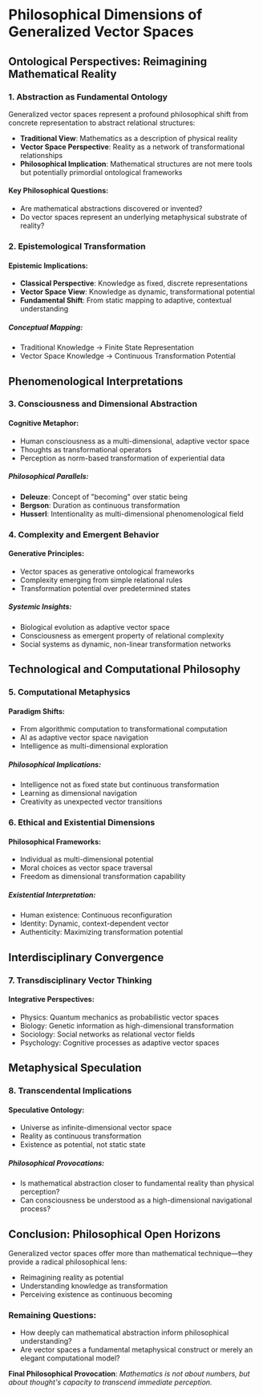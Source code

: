 # Philosophical Dimensions of Generalized Vector Spaces

## Ontological Perspectives: Reimagining Mathematical Reality

### 1. Abstraction as Fundamental Ontology
Generalized vector spaces represent a profound philosophical shift from concrete representation to abstract relational structures:

- **Traditional View**: Mathematics as a description of physical reality
- **Vector Space Perspective**: Reality as a network of transformational relationships
- **Philosophical Implication**: Mathematical structures are not mere tools but potentially primordial ontological frameworks

#### Key Philosophical Questions:
- Are mathematical abstractions discovered or invented?
- Do vector spaces represent an underlying metaphysical substrate of reality?

### 2. Epistemological Transformation

#### Epistemic Implications:
- **Classical Perspective**: Knowledge as fixed, discrete representations
- **Vector Space View**: Knowledge as dynamic, transformational potential
- **Fundamental Shift**: From static mapping to adaptive, contextual understanding

##### Conceptual Mapping:
- Traditional Knowledge → Finite State Representation
- Vector Space Knowledge → Continuous Transformation Potential

## Phenomenological Interpretations

### 3. Consciousness and Dimensional Abstraction

#### Cognitive Metaphor:
- Human consciousness as a multi-dimensional, adaptive vector space
- Thoughts as transformational operators
- Perception as norm-based transformation of experiential data

##### Philosophical Parallels:
- **Deleuze**: Concept of "becoming" over static being
- **Bergson**: Duration as continuous transformation
- **Husserl**: Intentionality as multi-dimensional phenomenological field

### 4. Complexity and Emergent Behavior

#### Generative Principles:
- Vector spaces as generative ontological frameworks
- Complexity emerging from simple relational rules
- Transformation potential over predetermined states

##### Systemic Insights:
- Biological evolution as adaptive vector space
- Consciousness as emergent property of relational complexity
- Social systems as dynamic, non-linear transformation networks

## Technological and Computational Philosophy

### 5. Computational Metaphysics

#### Paradigm Shifts:
- From algorithmic computation to transformational computation
- AI as adaptive vector space navigation
- Intelligence as multi-dimensional exploration

##### Philosophical Implications:
- Intelligence not as fixed state but continuous transformation
- Learning as dimensional navigation
- Creativity as unexpected vector transitions

### 6. Ethical and Existential Dimensions

#### Philosophical Frameworks:
- Individual as multi-dimensional potential
- Moral choices as vector space traversal
- Freedom as dimensional transformation capability

##### Existential Interpretation:
- Human existence: Continuous reconfiguration
- Identity: Dynamic, context-dependent vector
- Authenticity: Maximizing transformation potential

## Interdisciplinary Convergence

### 7. Transdisciplinary Vector Thinking

#### Integrative Perspectives:
- Physics: Quantum mechanics as probabilistic vector spaces
- Biology: Genetic information as high-dimensional transformation
- Sociology: Social networks as relational vector fields
- Psychology: Cognitive processes as adaptive vector spaces

## Metaphysical Speculation

### 8. Transcendental Implications

#### Speculative Ontology:
- Universe as infinite-dimensional vector space
- Reality as continuous transformation
- Existence as potential, not static state

##### Philosophical Provocations:
- Is mathematical abstraction closer to fundamental reality than physical perception?
- Can consciousness be understood as a high-dimensional navigational process?

## Conclusion: Philosophical Open Horizons

Generalized vector spaces offer more than mathematical technique—they provide a radical philosophical lens:
- Reimagining reality as potential
- Understanding knowledge as transformation
- Perceiving existence as continuous becoming

### Remaining Questions:
- How deeply can mathematical abstraction inform philosophical understanding?
- Are vector spaces a fundamental metaphysical construct or merely an elegant computational model?

**Final Philosophical Provocation**: 
*Mathematics is not about numbers, but about thought's capacity to transcend immediate perception.*
